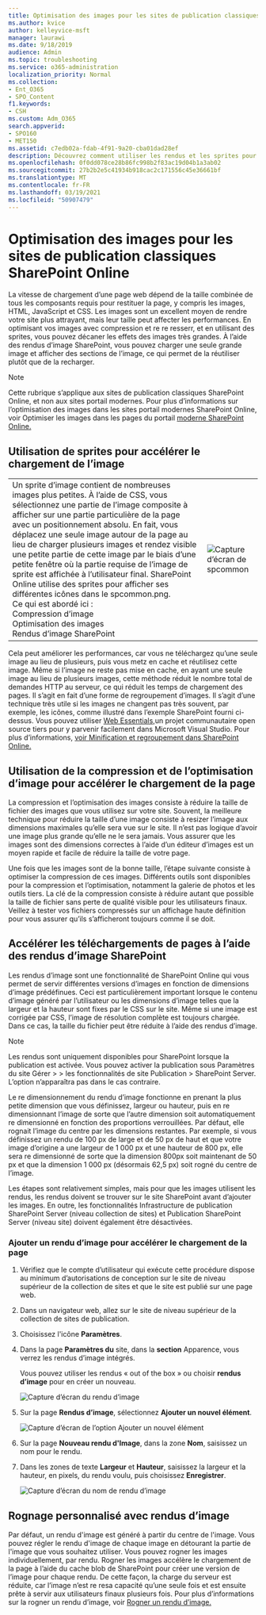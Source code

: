 ```yaml
---
title: Optimisation des images pour les sites de publication classiques SharePoint Online
ms.author: kvice
author: kelleyvice-msft
manager: laurawi
ms.date: 9/18/2019
audience: Admin
ms.topic: troubleshooting
ms.service: o365-administration
localization_priority: Normal
ms.collection:
- Ent_O365
- SPO_Content
f1.keywords:
- CSH
ms.custom: Adm_O365
search.appverid:
- SPO160
- MET150
ms.assetid: c7edb02a-fdab-4f91-9a20-cba01dad28ef
description: Découvrez comment utiliser les rendus et les sprites pour améliorer les performances des images sur vos sites de publication sharePoint Online classiques.
ms.openlocfilehash: 0f0dd078ce28b86fc998b2f83ac19d04b1a3ab02
ms.sourcegitcommit: 27b2b2e5c41934b918cac2c171556c45e36661bf
ms.translationtype: MT
ms.contentlocale: fr-FR
ms.lasthandoff: 03/19/2021
ms.locfileid: "50907479"
---
```

# <a name="image-optimization-for-sharepoint-online-classic-publishing-sites"></a>Optimisation des images pour les sites de publication classiques SharePoint Online

La vitesse de chargement d’une page web dépend de la taille combinée de tous les composants requis pour restituer la page, y compris les images, HTML, JavaScript et CSS. Les images sont un excellent moyen de rendre votre site plus attrayant, mais leur taille peut affecter les performances. En optimisant vos images avec compression et re re resserr, et en utilisant des sprites, vous pouvez décaner les effets des images très grandes. À l’aide des rendus d’image SharePoint, vous pouvez charger une seule grande image et afficher des sections de l’image, ce qui permet de la réutiliser plutôt que de la recharger.

>[!NOTE]
>Cette rubrique s’applique aux sites de publication classiques SharePoint Online, et non aux sites portail modernes. Pour plus d’informations sur l’optimisation des images dans les sites portail modernes SharePoint Online, voir Optimiser les images dans les pages du portail [moderne SharePoint Online.](modern-image-optimization.md)
  
## <a name="using-sprites-to-speed-up-image-loading"></a>Utilisation de sprites pour accélérer le chargement de l’image

|||
|:-----|:-----|
| Un sprite d’image contient de nombreuses images plus petites. À l’aide de CSS, vous sélectionnez une partie de l’image composite à afficher sur une partie particulière de la page avec un positionnement absolu. En fait, vous déplacez une seule image autour de la page au lieu de charger plusieurs images et rendez visible une petite partie de cette image par le biais d’une petite fenêtre où la partie requise de l’image de sprite est affichée à l’utilisateur final. SharePoint Online utilise des sprites pour afficher ses différentes icônes dans le spcommon.png.  <br/>  Ce qui est abordé ici :  <br/>  Compression d’image  <br/>  Optimisation des images  <br/>  Rendus d’image SharePoint  <br/> |![Capture d’écran de spcommon](../media/cc5cdee1-8e54-4537-9a8a-8854f4ee849f.png)|
   
Cela peut améliorer les performances, car vous ne téléchargez qu’une seule image au lieu de plusieurs, puis vous metz en cache et réutilisez cette image. Même si l’image ne reste pas mise en cache, en ayant une seule image au lieu de plusieurs images, cette méthode réduit le nombre total de demandes HTTP au serveur, ce qui réduit les temps de chargement des pages. Il s’agit en fait d’une forme de regroupement d’images. Il s’agit d’une technique très utile si les images ne changent pas très souvent, par exemple, les icônes, comme illustré dans l’exemple SharePoint fourni ci-dessus. Vous pouvez utiliser [Web Essentials,](https://vswebessentials.com/)un projet communautaire open source tiers pour y parvenir facilement dans Microsoft Visual Studio. Pour plus d’informations, [voir Minification et regroupement dans SharePoint Online.](./minification-and-bundling-in-sharepoint-online.md)
  
## <a name="using-image-compression-and-optimization-to-speed-up-page-loading"></a>Utilisation de la compression et de l’optimisation d’image pour accélérer le chargement de la page

La compression et l’optimisation des images consiste à réduire la taille de fichier des images que vous utilisez sur votre site. Souvent, la meilleure technique pour réduire la taille d’une image consiste à resizer l’image aux dimensions maximales qu’elle sera vue sur le site. Il n’est pas logique d’avoir une image plus grande qu’elle ne le sera jamais. Vous assurer que les images sont des dimensions correctes à l’aide d’un éditeur d’images est un moyen rapide et facile de réduire la taille de votre page.
  
Une fois que les images sont de la bonne taille, l’étape suivante consiste à optimiser la compression de ces images. Différents outils sont disponibles pour la compression et l’optimisation, notamment la galerie de photos et les outils tiers. La clé de la compression consiste à réduire autant que possible la taille de fichier sans perte de qualité visible pour les utilisateurs finaux. Veillez à tester vos fichiers compressés sur un affichage haute définition pour vous assurer qu’ils s’afficheront toujours comme il se doit.
  
## <a name="speed-up-page-downloads-by-using-sharepoint-image-renditions"></a>Accélérer les téléchargements de pages à l’aide des rendus d’image SharePoint

Les rendus d’image sont une fonctionnalité de SharePoint Online qui vous permet de servir différentes versions d’images en fonction de dimensions d’image prédéfinues. Ceci est particulièrement important lorsque le contenu d’image généré par l’utilisateur ou les dimensions d’image telles que la largeur et la hauteur sont fixes par le CSS sur le site. Même si une image est corrigée par CSS, l’image de résolution complète est toujours chargée. Dans ce cas, la taille du fichier peut être réduite à l’aide des rendus d’image.
  
> [!NOTE]
> Les rendus sont uniquement disponibles pour SharePoint lorsque la publication est activée. Vous pouvez activer la publication sous Paramètres du site Gérer \> \> les fonctionnalités de site Publication \> SharePoint Server. L’option n’apparaîtra pas dans le cas contraire.
  
Le re dimensionnement du rendu d’image fonctionne en prenant la plus petite dimension que vous définissez, largeur ou hauteur, puis en re dimensionnant l’image de sorte que l’autre dimension soit automatiquement re dimensionné en fonction des proportions verrouillées. Par défaut, elle rognait l’image du centre par les dimensions restantes. Par exemple, si vous définissez un rendu de 100 px de large et de 50 px de haut et que votre image d’origine a une largeur de 1 000 px et une hauteur de 800 px, elle sera re dimensionné de sorte que la dimension 800px soit maintenant de 50 px et que la dimension 1 000 px (désormais 62,5 px) soit rogné du centre de l’image.
  
Les étapes sont relativement simples, mais pour que les images utilisent les rendus, les rendus doivent se trouver sur le site SharePoint avant d’ajouter les images. En outre, les fonctionnalités Infrastructure de publication SharePoint Server (niveau collection de sites) et Publication SharePoint Server (niveau site) doivent également être désactivées.
  
### <a name="add-an-image-rendition-to-speed-up-page-loading"></a>Ajouter un rendu d’image pour accélérer le chargement de la page
  
1. Vérifiez que le compte d’utilisateur qui exécute cette procédure dispose au minimum d’autorisations de conception sur le site de niveau supérieur de la collection de sites et que le site est publié sur une page web.

2. Dans un navigateur web, allez sur le site de niveau supérieur de la collection de sites de publication.

3. Choisissez l'icône **Paramètres**.

4. Dans la page **Paramètres du** site, dans la **section** Apparence, vous verrez les rendus d’image intégrés.

    Vous pouvez utiliser les rendus « out of the box » ou choisir **rendus d’image** pour en créer un nouveau.

    ![Capture d’écran du rendu d’image](../media/eaae0d53-657d-47ef-b687-65c5167eae4d.PNG)
  
5. Sur la page **Rendus d’image**, sélectionnez **Ajouter un nouvel élément**.

    ![Capture d’écran de l’option Ajouter un nouvel élément](../media/8cede22e-52bf-4d9d-99cb-162f2f6ce92b.PNG)
  
6. Sur la page **Nouveau rendu d'Image**, dans la zone **Nom**, saisissez un nom pour le rendu.

7. Dans les zones de texte **Largeur** et **Hauteur**, saisissez la largeur et la hauteur, en pixels, du rendu voulu, puis choisissez **Enregistrer**.

    ![Capture d’écran du nom de rendu d’image](../media/5a6119ed-c163-40df-a4db-ec629d15607d.PNG)
  
## <a name="custom-cropping-with-image-renditions"></a>Rognage personnalisé avec rendus d’image

Par défaut, un rendu d'image est généré à partir du centre de l'image. Vous pouvez régler le rendu d'image de chaque image en détourant la partie de l'image que vous souhaitez utiliser. Vous pouvez rogner les images individuellement, par rendu. Rogner les images accélère le chargement de la page à l’aide du cache blob de SharePoint pour créer une version de l’image pour chaque rendu. De cette façon, la charge du serveur est réduite, car l’image n’est re resa capacité qu’une seule fois et est ensuite prête à servir aux utilisateurs finaux plusieurs fois. Pour plus d’informations sur la rogner un rendu d’image, voir [Rogner un rendu d’image.](/sharepoint/dev/general-development/sharepoint-design-manager-device-channels)

